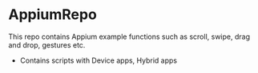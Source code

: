 # AppiumRepo



This repo contains Appium example functions such as scroll, swipe, drag and drop, gestures etc. 
* Contains scripts with Device apps, Hybrid apps 
